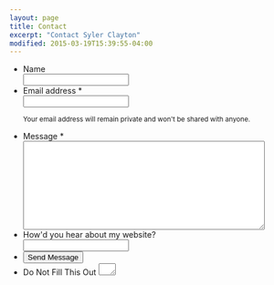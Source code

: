 ```yaml
---
layout: page
title: Contact
excerpt: "Contact Syler Clayton"
modified: 2015-03-19T15:39:55-04:00
---
```

<script async src="{{ site.baseurl }}/assets/js/vendor/wufoo.js"></script>

<form id="form1" name="form1" class="wufoo  page" accept-charset="UTF-8" autocomplete="off" enctype="multipart/form-data" method="post" novalidate action="https://relys.wufoo.com/forms/z1rgxcaf1c5n7ze/#public">
  <ul>
    <li id="foli12" class="notranslate">
      <label class="desc" id="title12" for="Field12"> Name </label>
      <div>
        <input id="Field12" name="Field12" type="text" class="field text large" value="" maxlength="255" tabindex="1" onKeyUp="" />
        </div>
    </li>
    <li id="foli1" class="notranslate">
      <label class="desc" id="title1" for="Field1"> Email address <span id="req_1" class="req">*</span> </label>
      <div>
        <input id="Field1" name="Field1" type="email" spellcheck="false" class="field text large" value="" maxlength="255" tabindex="2" required />
      </div>
      <p class="instruct" id="instruct2"><small>Your email address will remain private and won't be shared with anyone.</small></p>
    </li>
    <li id="foli10" class="notranslate">
      <label class="desc" id="title10" for="Field10"> Message <span id="req_10" class="req">*</span> </label>
      <div>
        <textarea id="Field10" name="Field10" class="field textarea medium" spellcheck="true" rows="10" cols="50" tabindex="3" onkeyup="" required></textarea>
      </div>
    </li>
    <li id="foli11" class="notranslate">
      <label class="desc" id="title11" for="Field11"> How'd you hear about my website? </label>
      <div>
        <input id="Field11" name="Field11" type="text" class="field text large" value="" maxlength="255" tabindex="4" onKeyUp="" />
      </div>
    </li>
    <li class="buttons">
      <div>
        <input id="saveForm" name="saveForm" class="btn" type="submit" value="Send Message" />
      </div>
    </li>
    <li class="hidden">
      <label for="comment">Do Not Fill This Out</label>
      <textarea name="comment" id="comment" rows="1" cols="1"></textarea>
      <input type="hidden" id="idstamp" name="idstamp" value="kCWifTF19Xi7kUcfwvUyb1egidN1NwbsEqWHlF3p+h4=" />
    </li>
  </ul>
</form>